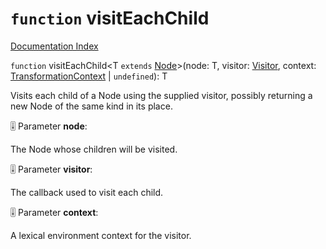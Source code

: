 # `function` visitEachChild

[Documentation Index](../README.md)

`function` visitEachChild\<T `extends` [Node](../interface.Node/README.md)>(node: T, visitor: [Visitor](../type.Visitor/README.md), context: [TransformationContext](../interface.TransformationContext/README.md) | `undefined`): T

Visits each child of a Node using the supplied visitor, possibly returning a new Node of the same kind in its place.

🎚️ Parameter **node**:

The Node whose children will be visited.

🎚️ Parameter **visitor**:

The callback used to visit each child.

🎚️ Parameter **context**:

A lexical environment context for the visitor.

